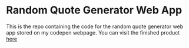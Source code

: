 # Random Quote Generator Web App

This is the repo containing the code for the random quote generator web app stored on my codepen webpage. You can visit the finished product [here](http://codepen.io/elefun/pen/vGmRNz)